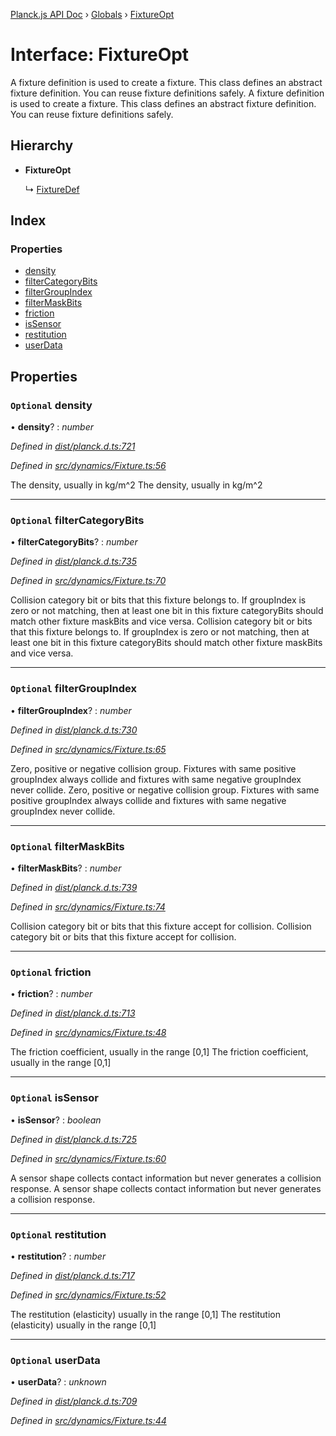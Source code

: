 [Planck.js API Doc](../README.md) › [Globals](../globals.md) › [FixtureOpt](fixtureopt.md)

# Interface: FixtureOpt

A fixture definition is used to create a fixture. This class defines an
abstract fixture definition. You can reuse fixture definitions safely.
A fixture definition is used to create a fixture. This class defines an
abstract fixture definition. You can reuse fixture definitions safely.

## Hierarchy

* **FixtureOpt**

  ↳ [FixtureDef](fixturedef.md)

## Index

### Properties

* [density](fixtureopt.md#optional-density)
* [filterCategoryBits](fixtureopt.md#optional-filtercategorybits)
* [filterGroupIndex](fixtureopt.md#optional-filtergroupindex)
* [filterMaskBits](fixtureopt.md#optional-filtermaskbits)
* [friction](fixtureopt.md#optional-friction)
* [isSensor](fixtureopt.md#optional-issensor)
* [restitution](fixtureopt.md#optional-restitution)
* [userData](fixtureopt.md#optional-userdata)

## Properties

### `Optional` density

• **density**? : *number*

*Defined in [dist/planck.d.ts:721](https://github.com/shakiba/planck.js/blob/3ede11b/dist/planck.d.ts#L721)*

*Defined in [src/dynamics/Fixture.ts:56](https://github.com/shakiba/planck.js/blob/3ede11b/src/dynamics/Fixture.ts#L56)*

The density, usually in kg/m^2
The density, usually in kg/m^2

___

### `Optional` filterCategoryBits

• **filterCategoryBits**? : *number*

*Defined in [dist/planck.d.ts:735](https://github.com/shakiba/planck.js/blob/3ede11b/dist/planck.d.ts#L735)*

*Defined in [src/dynamics/Fixture.ts:70](https://github.com/shakiba/planck.js/blob/3ede11b/src/dynamics/Fixture.ts#L70)*

Collision category bit or bits that this fixture belongs to.
If groupIndex is zero or not matching, then at least one bit in this fixture categoryBits should match other fixture maskBits and vice versa.
Collision category bit or bits that this fixture belongs to.
If groupIndex is zero or not matching, then at least one bit in this fixture categoryBits should match other fixture maskBits and vice versa.

___

### `Optional` filterGroupIndex

• **filterGroupIndex**? : *number*

*Defined in [dist/planck.d.ts:730](https://github.com/shakiba/planck.js/blob/3ede11b/dist/planck.d.ts#L730)*

*Defined in [src/dynamics/Fixture.ts:65](https://github.com/shakiba/planck.js/blob/3ede11b/src/dynamics/Fixture.ts#L65)*

Zero, positive or negative collision group.
Fixtures with same positive groupIndex always collide and fixtures with same negative groupIndex never collide.
Zero, positive or negative collision group.
Fixtures with same positive groupIndex always collide and fixtures with same negative groupIndex never collide.

___

### `Optional` filterMaskBits

• **filterMaskBits**? : *number*

*Defined in [dist/planck.d.ts:739](https://github.com/shakiba/planck.js/blob/3ede11b/dist/planck.d.ts#L739)*

*Defined in [src/dynamics/Fixture.ts:74](https://github.com/shakiba/planck.js/blob/3ede11b/src/dynamics/Fixture.ts#L74)*

Collision category bit or bits that this fixture accept for collision.
Collision category bit or bits that this fixture accept for collision.

___

### `Optional` friction

• **friction**? : *number*

*Defined in [dist/planck.d.ts:713](https://github.com/shakiba/planck.js/blob/3ede11b/dist/planck.d.ts#L713)*

*Defined in [src/dynamics/Fixture.ts:48](https://github.com/shakiba/planck.js/blob/3ede11b/src/dynamics/Fixture.ts#L48)*

The friction coefficient, usually in the range [0,1]
The friction coefficient, usually in the range [0,1]

___

### `Optional` isSensor

• **isSensor**? : *boolean*

*Defined in [dist/planck.d.ts:725](https://github.com/shakiba/planck.js/blob/3ede11b/dist/planck.d.ts#L725)*

*Defined in [src/dynamics/Fixture.ts:60](https://github.com/shakiba/planck.js/blob/3ede11b/src/dynamics/Fixture.ts#L60)*

A sensor shape collects contact information but never generates a collision response.
A sensor shape collects contact information but never generates a collision response.

___

### `Optional` restitution

• **restitution**? : *number*

*Defined in [dist/planck.d.ts:717](https://github.com/shakiba/planck.js/blob/3ede11b/dist/planck.d.ts#L717)*

*Defined in [src/dynamics/Fixture.ts:52](https://github.com/shakiba/planck.js/blob/3ede11b/src/dynamics/Fixture.ts#L52)*

The restitution (elasticity) usually in the range [0,1]
The restitution (elasticity) usually in the range [0,1]

___

### `Optional` userData

• **userData**? : *unknown*

*Defined in [dist/planck.d.ts:709](https://github.com/shakiba/planck.js/blob/3ede11b/dist/planck.d.ts#L709)*

*Defined in [src/dynamics/Fixture.ts:44](https://github.com/shakiba/planck.js/blob/3ede11b/src/dynamics/Fixture.ts#L44)*
